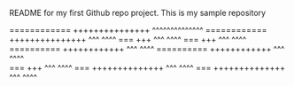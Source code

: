 README for my first Github repo project. This is my sample repository

============         +++++++++++++++      ^^^^^^^^^^^^^^
============         +++++++++++++++      ^^^       ^^^^
===                  +++                  ^^^      ^^^^
===                  +++                  ^^^    ^^^^
==========           ++++++++++++         ^^^   ^^^^
==========           ++++++++++++         ^^^  ^^^^    
===                  +++                  ^^^     ^^^^
===                  ++++++++++++++       ^^^       ^^^^
===                  ++++++++++++++       ^^^         ^^^^

